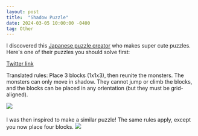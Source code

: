 ```yaml
---
layout: post
title:  "Shadow Puzzle"
date: 2024-03-05 10:00:00 -0400
tag: Other
---
```

I discovered this <a href="https://twitter.com/papillotecontet" target="_blank">Japanese puzzle creator</a> who makes super cute puzzles. Here's one of their puzzles you should solve first:


[Twitter link](https://twitter.com/PapilloteContet/status/1764976653393154133)

Translated rules: Place 3 blocks (1x1x3), then reunite the monsters. The monsters can only move in shadow. They cannot jump or climb the blocks, and the blocks can be placed in any orientation (but they must be grid-aligned).

<img src="{{ site.baseurl }}/assets/imgs/monster_puzzle_jp.jpeg">
<div style="height: 20px"></div>
I was then inspired to make a similar puzzle! The same rules apply, except you now place four blocks.

<img src="{{ site.baseurl }}/assets/imgs/monster_puzzle.png">